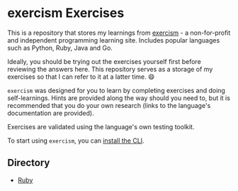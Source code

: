 # exercism Exercises

This is a repository that stores my learnings from [exercism][exercism-site] - a non-for-profit and independent programming learning site. Includes popular languages such as Python, Ruby, Java and Go.

Ideally, you should be trying out the exercises yourself first before reviewing the answers here. This repository serves as a storage of my exercises so that I can refer to it at a latter time. 😄

`exercism` was designed for you to learn by completing exercises and doing self-learnings. Hints are provided along the way should you need to, but it is recommended that you do your own research (links to the language's documentation are provided).

Exercises are validated using the language's own testing toolkit.

To start using `exercism`, you can [install the CLI][exercism-cli-help].

## Directory

* [Ruby](ruby/)

[exercism-site]: https://exercism.org/
[exercism-cli-help]: https://exercism.org/cli-walkthrough
